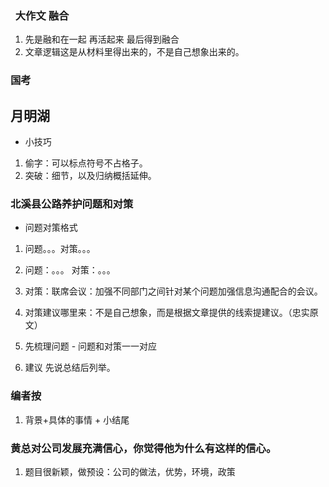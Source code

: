 ###   大作文 融合
1. 先是融和在一起 再活起来 最后得到融合
2. 文章逻辑这是从材料里得出来的，不是自己想象出来的。

### 国考

## 月明湖
- 小技巧

1. 偷字：可以标点符号不占格子。
2. 突破：细节，以及归纳概括延伸。

### 北溪县公路养护问题和对策

- 问题对策格式

1. 问题。。。对策。。。
2. 问题：。。。
   对策：。。。

3. 对策：联席会议：加强不同部门之间针对某个问题加强信息沟通配合的会议。

4. 对策建议哪里来：不是自己想象，而是根据文章提供的线索提建议。（忠实原文）

5. 先梳理问题 - 问题和对策一一对应


6. 建议 先说总结后列举。

### 编者按

1. 背景+具体的事情 + 小结尾

### 黄总对公司发展充满信心，你觉得他为什么有这样的信心。

1. 题目很新颖，做预设：公司的做法，优势，环境，政策

